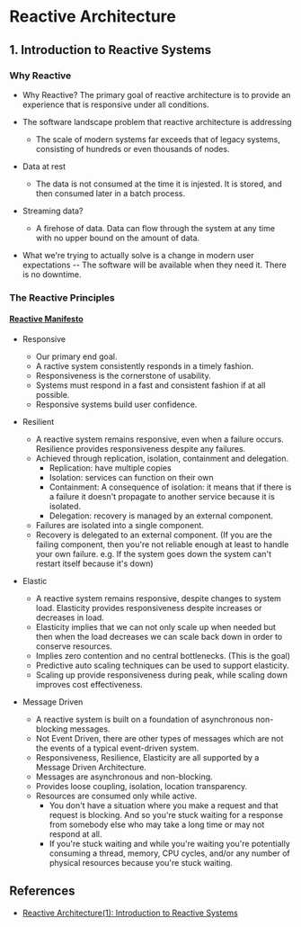 # Reactive Architecture
## 1. Introduction to Reactive Systems
### Why Reactive
* Why Reactive? The primary goal of reactive architecture is to provide an experience that is responsive under all conditions. 

* The software landscape problem that reactive architecture is addressing
	* The scale of modern systems far exceeds that of legacy systems, consisting of hundreds or even thousands of nodes.
* Data at rest
	* The data is not consumed at the time it is injested. It is stored, and then consumed later in a batch process.
* Streaming data?
	* A firehose of data. Data can flow through the system at any time with no upper bound on the amount of data.

* What we're trying to actually solve is a change in modern user expectations -- The software will be available when they need it. There is no downtime.

### The Reactive Principles
#### [Reactive Manifesto](http://www.reactivemanifesto.org/)
* Responsive
	* Our primary end goal.
	* A ractive system consistently responds in a timely fashion.
	* Responsiveness is the cornerstone of usability.
	* Systems must respond in a fast and consistent fashion if at all possible.
	* Responsive systems build user confidence.

* Resilient
	* A reactive system remains responsive, even when a failure occurs. Resilience provides responsiveness despite any failures. 
	* Achieved through replication, isolation, containment and delegation. 
		* Replication: have multiple copies
		* Isolation: services can function on their own
		* Containment: A consequence of isolation: it means that if there is a failure it doesn't propagate to another service because it is isolated.
		* Delegation: recovery is managed by an external component. 
	* Failures are isolated into a single component. 
	* Recovery is delegated to an external component. (If you are the failing component, then you're not reliable enough at least to handle your own failure. e.g. If the system goes down the system can't restart itself because it's down)

* Elastic
	* A reactive system remains responsive, despite changes to system load. Elasticity provides responsiveness despite increases or decreases in load.
	* Elasticity implies that we can not only scale up when needed but then when the load decreases we can scale back down in order to conserve resources.
	* Implies zero contention and no central bottlenecks. (This is the goal)
	* Predictive auto scaling techniques can be used to support elasticity.
	* Scaling up provide responsiveness during peak, while scaling down improves cost effectiveness.

* Message Driven
	* A reactive system is built on a foundation of asynchronous non-blocking messages. 
	* Not Event Driven, there are other types of messages which are not the events of a typical event-driven system.
	* Responsiveness, Resilience, Elasticity are all supported by a Message Driven Architecture. 
	* Messages are asynchronous and non-blocking.
	* Provides loose coupling, isolation, location transparency.
	* Resources are consumed only while active. 
		* You don't have a situation where you make a request and that request is blocking. And so you're stuck waiting for a response from somebody else who may take a long time or may not respond at all.
		* If you're stuck waiting and while you're waiting you're potentially consuming a thread, memory, CPU cycles, and/or any number of physical resources because you're stuck waiting.

## References
* [Reactive Architecture(1): Introduction to Reactive Systems](https://academy.lightbend.com/courses/course-v1:lightbend+LRA-IntroToReactive+v1/course/)









